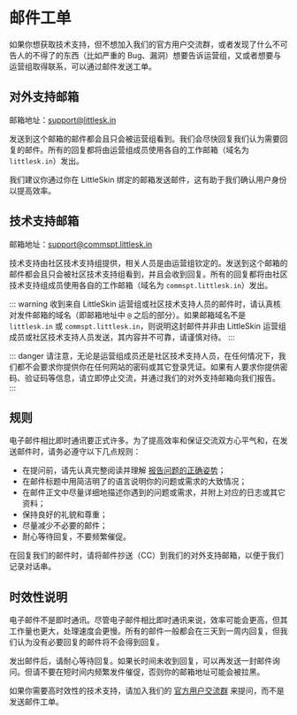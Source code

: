 # 邮件工单

如果你想获取技术支持，但不想加入我们的官方用户交流群，或者发现了什么不可告人的不得了的东西（比如严重的 Bug、漏洞）想要告诉运营组，又或者想要与运营组取得联系，可以通过邮件发送工单。

## 对外支持邮箱

邮箱地址：[support@littlesk.in](mailto:support@littlesk.in)

发送到这个邮箱的邮件都会且只会被运营组看到。我们会尽快回复我们认为需要回复的邮件。所有的回复都将由运营组成员使用各自的工作邮箱（域名为 `littlesk.in`）发出。

我们建议你通过你在 LittleSkin 绑定的邮箱发送邮件，这有助于我们确认用户身份以提高效率。

## 技术支持邮箱

邮箱地址：[support@commspt.littlesk.in](mailto:support@commspt.littlesk.in)

技术支持由社区技术支持组提供，相关人员是由运营组钦定的。发送到这个邮箱的邮件都会且只会被社区技术支持组看到，并且会收到回复。所有的回复都将由社区技术支持组成员使用各自的工作邮箱（域名为 `commspt.littlesk.in`）发出。

::: warning
收到来自 LittleSkin 运营组或社区技术支持人员的邮件时，请认真核对发件邮箱的域名（即邮箱地址中 `@` 之后的部分）。如果邮箱域名不是 `littlesk.in` 或 `commspt.littlesk.in`，则说明这封邮件并非由 LittleSkin 运营组成员或社区技术支持人员发送，其内容并不可靠，请谨慎对待。
:::

::: danger
请注意，无论是运营组成员还是社区技术支持人员，在任何情况下，我们都不会要求你提供你在任何网站的密码或其它登录凭证。如果有人要求你提供密码、验证码等信息，请立即停止交流，并通过我们的对外支持邮箱向我们报告。
:::

## 规则

电子邮件相比即时通讯要正式许多。为了提高效率和保证交流双方心平气和，在发送邮件时，请务必遵守以下几点规则：

- 在提问前，请先认真完整阅读并理解 [报告问题的正确姿势](/report.html)；
- 在邮件标题中用简洁明了的语言说明你的问题或需求的大致情况；
- 在邮件正文中尽量详细地描述你遇到的问题或需求，并附上对应的日志或其它资料；
- 保持良好的礼貌和尊重；
- 尽量减少不必要的邮件；
- 耐心等待回复，不要频繁催促。

在回复我们的邮件时，请将邮件抄送（CC）到我们的对外支持邮箱，以便于我们记录对话串。

## 时效性说明

电子邮件不是即时通讯。尽管电子邮件相比即时通讯来说，效率可能会更高，但其工作量也更大，处理速度会更慢。所有的邮件一般都会在三天到一周内回复，但我们认为没有必要回复的邮件将不会得到回复。

发出邮件后，请耐心等待回复。如果长时间未收到回复，可以再发送一封邮件询问。但请不要在短时间内频繁发件催促，否则你的邮箱地址可能会被拉黑。

如果你需要高时效性的技术支持，请加入我们的 [官方用户交流群](/user-group.html) 来提问，而不是发送邮件工单。

